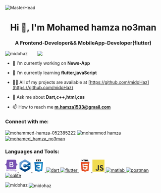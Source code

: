 ![MasterHead](https://thumbs.gfycat.com/BigheartedGrimFlea-size_restricted.gif)
<h1 align="center">Hi 👋, I'm Mohamed hamza no3man</h1>
<h3 align="center">A Frontend-Developer&& MobileApp-Developer(flutter)</h3>
<img align="right" width="400" src="https://cdn.dribbble.com/users/926537/screenshots/4502924/python-2.gif">
<p align="left"> <img src="https://komarev.com/ghpvc/?username=midohaz&label=Profile%20views&color=0e75b6&style=flat" alt="midohaz" /> </p>

- 🔭 I’m currently working on **News-App**

- 🌱 I’m currently learning **flutter,javaScript**

- 👨‍💻 All of my projects are available at [https://github.com/midoHaz](https://github.com/midoHaz)

- 💬 Ask me about **Dart,c++,html,css**

- 📫 How to reach me **m.hamza1533@gmail.com**

<h3 align="left">Connect with me:</h3>
<p align="left">
<a href="https://linkedin.com/in/mohammed-hamza-052385222" target="blank"><img align="center" src="https://raw.githubusercontent.com/rahuldkjain/github-profile-readme-generator/master/src/images/icons/Social/linked-in-alt.svg" alt="mohammed-hamza-052385222" height="30" width="40" /></a>
<a href="https://fb.com/mohammed hamza" target="blank"><img align="center" src="https://raw.githubusercontent.com/rahuldkjain/github-profile-readme-generator/master/src/images/icons/Social/facebook.svg" alt="mohammed hamza" height="30" width="40" /></a>
<a href="https://codeforces.com/profile/mohamed_hamza_no3man" target="blank"><img align="center" src="https://raw.githubusercontent.com/rahuldkjain/github-profile-readme-generator/master/src/images/icons/Social/codeforces.svg" alt="mohamed_hamza_no3man" height="30" width="40" /></a>
</p>

<h3 align="left">Languages and Tools:</h3>
<p align="left"> <a href="https://getbootstrap.com" target="_blank" rel="noreferrer"> <img src="https://raw.githubusercontent.com/devicons/devicon/master/icons/bootstrap/bootstrap-plain-wordmark.svg" alt="bootstrap" width="40" height="40"/> </a> <a href="https://www.w3schools.com/cpp/" target="_blank" rel="noreferrer"> <img src="https://raw.githubusercontent.com/devicons/devicon/master/icons/cplusplus/cplusplus-original.svg" alt="cplusplus" width="40" height="40"/> </a> <a href="https://www.w3schools.com/css/" target="_blank" rel="noreferrer"> <img src="https://raw.githubusercontent.com/devicons/devicon/master/icons/css3/css3-original-wordmark.svg" alt="css3" width="40" height="40"/> </a> <a href="https://dart.dev" target="_blank" rel="noreferrer"> <img src="https://www.vectorlogo.zone/logos/dartlang/dartlang-icon.svg" alt="dart" width="40" height="40"/> </a> <a href="https://flutter.dev" target="_blank" rel="noreferrer"> <img src="https://www.vectorlogo.zone/logos/flutterio/flutterio-icon.svg" alt="flutter" width="40" height="40"/> </a> <a href="https://www.w3.org/html/" target="_blank" rel="noreferrer"> <img src="https://raw.githubusercontent.com/devicons/devicon/master/icons/html5/html5-original-wordmark.svg" alt="html5" width="40" height="40"/> </a> <a href="https://developer.mozilla.org/en-US/docs/Web/JavaScript" target="_blank" rel="noreferrer"> <img src="https://raw.githubusercontent.com/devicons/devicon/master/icons/javascript/javascript-original.svg" alt="javascript" width="40" height="40"/> </a> <a href="https://www.mathworks.com/" target="_blank" rel="noreferrer"> <img src="https://upload.wikimedia.org/wikipedia/commons/2/21/Matlab_Logo.png" alt="matlab" width="40" height="40"/> </a> <a href="https://postman.com" target="_blank" rel="noreferrer"> <img src="https://www.vectorlogo.zone/logos/getpostman/getpostman-icon.svg" alt="postman" width="40" height="40"/> </a> <a href="https://www.sqlite.org/" target="_blank" rel="noreferrer"> <img src="https://www.vectorlogo.zone/logos/sqlite/sqlite-icon.svg" alt="sqlite" width="40" height="40"/> </a> </p>

<p><img align="left" src="https://github-readme-stats.vercel.app/api/top-langs?username=midohaz&show_icons=true&locale=en&layout=compact" alt="midohaz" /></p>

<p>&nbsp;<img align="center" src="https://github-readme-stats.vercel.app/api?username=midohaz&show_icons=true&locale=en" alt="midohaz" /></p>

